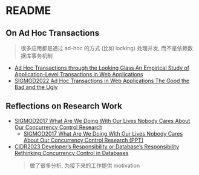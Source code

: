 # README

## On Ad Hoc Transactions
> 很多应用都是通过 ad-hoc 的方式 (比如 locking) 处理并发, 而不是依赖数据库事务机制
- [Ad Hoc Transactions through the Looking Glass An Empirical Study of Application-Level Transactions in Web Applications](./Ad%20Hoc%20Transactions%20through%20the%20Looking%20Glass%20An%20Empirical%20Study%20of%20Application-Level%20Transactions%20in%20Web%20Applications.pdf)
- [SIGMOD2022 Ad Hoc Transactions in Web Applications The Good the Bad and the Ugly](./SIGMOD2022%20Ad%20Hoc%20Transactions%20in%20Web%20Applications%20The%20Good%20the%20Bad%20and%20the%20Ugly.pdf)

## Reflections on Research Work
- [SIGMOD2017 What Are We Doing With Our Lives Nobody Cares About Our Concurrency Control Research](./SIGMOD2017%20What%20Are%20We%20Doing%20With%20Our%20Lives%20Nobody%20Cares%20About%20Our%20Concurrency%20Control%20Research.pdf)
	- [SIGMOD2017 What Are We Doing With Our Lives Nobody Cares About Our Concurrency Control Research (PPT)](./SIGMOD2017%20What%20Are%20We%20Doing%20With%20Our%20Lives%20Nobody%20Cares%20About%20Our%20Concurrency%20Control%20Research%20(PPT).pdf)
- [CIDR2023 Developer’s Responsibility or Database’s Responsibility Rethinking Concurrency Control in Databases](./CIDR2023%20Developer’s%20Responsibility%20or%20Database’s%20Responsibility%20Rethinking%20Concurrency%20Control%20in%20Databases.pdf)
  > 做了很多分析, 为接下来的工作提供 motivation
